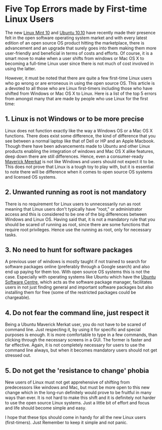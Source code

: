 # Five Top Errors made by First-time Linux Users

The new <a href="/2010/linux-mint-10/">Linux Mint 10</a> and <a href="http://www.pcworld.com/businesscenter/article/207283/12_reasons_to_try_ubuntu_1010_now.html">Ubuntu 10.10</a> have recently made their presence felt in the open software operating system market and with every latest edition of an open source OS product hitting the marketplace, there is advancement and an upgrade that surely goes into them making them more user-friendly and beneficial in terms of costs and efforts. Of course, it is a smart move to make when a user shifts from windows or Mac OS X to becoming a full-time Linux user since there is not much of cost involved in using the latter.

However, it must be noted that there are quite a few first-time Linux users who go wrong or are erroneous in using the open source OS. This article is a devoted to all those who are Linux first-timers including those who have shifted from Windows or Mac OS X to Linux. Here is a list of the top 5 errors from amongst many that are made by people who use Linux for the first time:

## 1. Linux is not Windows or to be more precise

Linux does not function exactly like the way a Windows OS or a Mac OS X functions. There does exist some difference, the kind of difference that you see between a normal laptop like that of Dell or HP and an Apple Macbook. Though there have been advancements made to Ubuntu and other Linux products enabling the integration of windows and Mac OS X alike features, deep down there are still differences. Hence, even a consumer-ready <a href="http://ubuntumaverickmeerkat.com/">Maverick Meerkat</a> is not like Windows and users should not expect it to be. This does not prove that Linux is a tough toy to play with, but it is essential to note there will be difference when it comes to open source OS systems and licensed OS systems.

## 2. Unwanted running as root is not mandatory

There is no requirement for Linux users to unnecessarily run as root meaning that Linux users don't typically have "root," or administrator access and this is considered to be one of the big differences between Windows and Linux OS. Having said that, it is not a mandatory rule that you should be scared of running as root, since there are some functions that require root privileges. Hence use the running as root, only for necessary tasks.

## 3. No need to hunt for software packages

A previous user of windows is mostly taught if not trained to search for software packages online (preferably through a Google search) and also end up paying for them too. With open source OS systems this is not the case. Especially with operating systems like Ubuntu which have the <a href="http://www.pcworld.com/businesscenter/article/202571/how_to_install_apps_with_ubuntu_software_center.html">Ubuntu Software Centre</a>, which acts as the software package manager, facilitates users in not just finding general and important software packages but also installing them for free (some of the restricted packages could be chargeable). 

## 4. Do not fear the command line, just respect it

Being a Ubuntu Maverick Merkat user, you do not have to be scared of command line. Just respecting it, by using it for specific and special purposes is enough. It is more comfortable to type in a few commands, than clicking through the necessary screens in a GUI. The former is faster and far effective. Again, it is not completely necessary for users to use the command line always, but when it becomes mandatory users should not get stressed out. 

## 5. Do not get the 'resistance to change' phobia

New users of Linux must not get apprehensive of shifting from predecessors like windows and Mac, but must be more open to this new change which in the long-run definitely would prove to be fruitful in many ways than ever. It is not hard to make this shift and it is definitely not harder to use the open source Linux systems. Just a little bit of effort and focus and life should become simple and easy.

I hope that these tips should come in handy for all the new Linux users (first-timers). Just Remember to keep it simple and not panic.
